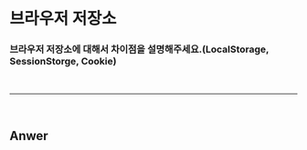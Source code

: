 # 브라우저 저장소

### 브라우저 저장소에 대해서 차이점을 설명해주세요.(LocalStorage, SessionStorge, Cookie)

<br>

---

<br>

## Anwer
